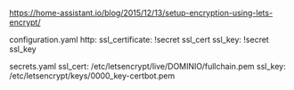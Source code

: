 https://home-assistant.io/blog/2015/12/13/setup-encryption-using-lets-encrypt/

configuration.yaml
http:
  ssl_certificate: !secret ssl_cert
  ssl_key: !secret ssl_key

secrets.yaml 
ssl_cert: /etc/letsencrypt/live/DOMINIO/fullchain.pem
ssl_key: /etc/letsencrypt/keys/0000_key-certbot.pem

